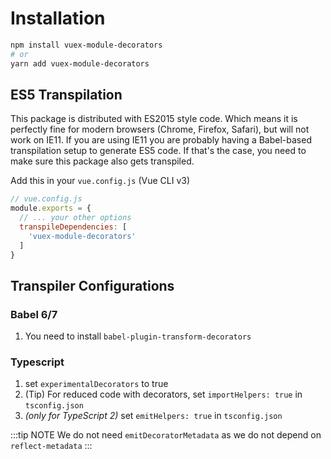 # Installation

<sponsor-cb-sidebar/>

```bash
npm install vuex-module-decorators
# or
yarn add vuex-module-decorators
```

## ES5 Transpilation

This package is distributed with ES2015 style code. Which means it is perfectly fine
for modern browsers (Chrome, Firefox, Safari), but will not work on IE11.
If you are using IE11 you are probably having a Babel-based transpilation setup to
generate ES5 code. If that's the case, you need to make sure this package also gets
transpiled.

Add this in your `vue.config.js` (Vue CLI v3)

```js
// vue.config.js
module.exports = {
  // ... your other options
  transpileDependencies: [
    'vuex-module-decorators'
  ]
}
```

## Transpiler Configurations

### Babel 6/7

1. You need to install `babel-plugin-transform-decorators`

### Typescript

1. set `experimentalDecorators` to true
2. (Tip) For reduced code with decorators, set `importHelpers: true` in `tsconfig.json`
3. *(only for TypeScript 2)* set `emitHelpers: true` in `tsconfig.json`

:::tip NOTE
We do not need `emitDecoratorMetadata` as we do not depend on `reflect-metadata`
:::

